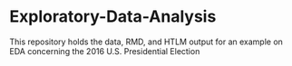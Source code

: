 # Exploratory-Data-Analysis

This repository holds the data, RMD, and HTLM output for an example on EDA concerning the 2016 U.S. Presidential Election
